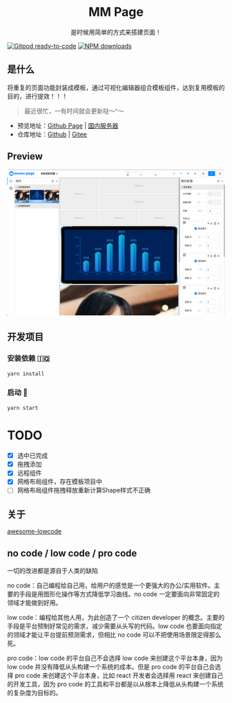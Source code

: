 <div align='center'>
    <h1>MM Page</h1>
    <p>是时候用简单的方式来搭建页面！</p>
</div>

[gitpod-image]: https://img.shields.io/badge/Gitpod-ready--to--code-908a85?logo=gitpod
[gitpod-url]: https://gitpod.io/#https://github.com/r-generator/page
[npm-image]: http://img.shields.io/npm/v/@r-generator/page.svg
[npm-url]: https://npmjs.com/package/@r-generator/page
[download-image]: https://img.shields.io/npm/dm/@r-generator/page.svg
[download-url]: https://npmjs.com/package/@r-generator/page

[![Gitpod ready-to-code][gitpod-image]][gitpod-url]
[![NPM downloads][download-image]][download-url]

## 是什么
将重复的页面功能封装成模板，通过可视化编辑器组合模板组件，达到复用模板的目的，进行提效！！！

> 最近很忙，一有时间就会更新哒～^～

- 预览地址：[Github Page](https://mumu-page.github.io/mumu-editor/) | [国内服务器](https://mumu-page.github.io/mumu-editor/)
- 仓库地址：[Github](https://github.com/mumu-page/mumu-editor) | [Gitee](https://gitee.com/mumu-page/mumu-editor)

  
## Preview

![alt 属性文本](./public/preview/%E5%A4%A7%E5%B1%8F%E5%8F%AF%E8%A7%86%E5%8C%96%E6%90%AD%E5%BB%BA%E6%A8%A1%E6%9D%BF%E7%BC%96%E8%BE%91%E5%99%A8%E7%AB%AF.png "预览")


## 开发项目
### 安装依赖 🇮🇶
```
yarn install
```
### 启动 🌠
```
yarn start
```

# TODO
- [x] 选中已完成
- [x] 拖拽添加
- [x] 远程组件
- [x] 网格布局组件，存在模板项目中
- [ ] 网格布局组件拖拽释放重新计算Shape样式不正确

## 关于
[awesome-lowcode](https://github.com/taowen/awesome-lowcode)

## no code / low code / pro code

一切的改进都是源自于人类的缺陷

no code：自己编程给自己用，给用户的感觉是一个更强大的办公/实用软件。主要的手段是用图形化操作等方式降低学习曲线。no code 一定要面向非常固定的领域才能做到好用。

low code：编程给其他人用，为此创造了一个 citizen developer 的概念。主要的手段是平台预制好常见的需求，减少需要从头写的代码。low code 也要面向指定的领域才能让平台提前预测需求，但相比 no code 可以不把使用场景限定得那么死。

pro code：low code 的平台自己不会选择 low code 来创建这个平台本身，因为 low code 并没有降低从头构建一个系统的成本。但是 pro code 的平台自己会选择 pro code 来创建这个平台本身，比如 react 开发者会选择用 react 来创建自己的开发工具，因为 pro code 的工具和平台都是以从根本上降低从头构建一个系统的复杂度为目标的。


